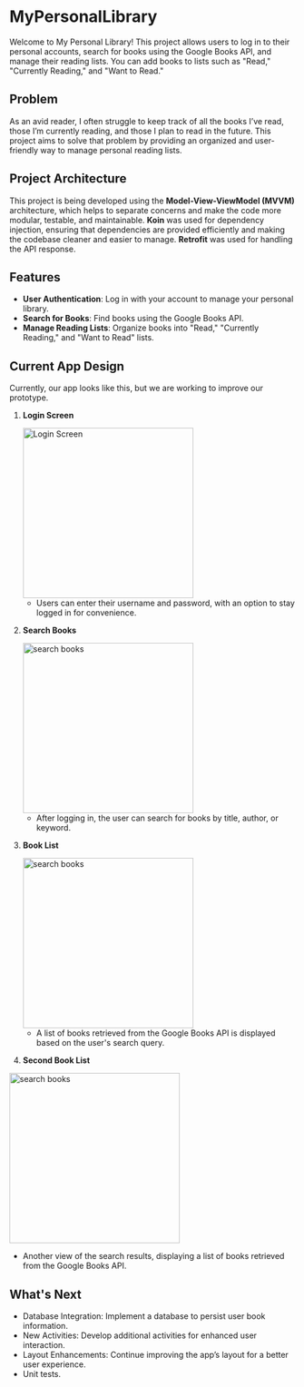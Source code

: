 # MyPersonalLibrary

Welcome to My Personal Library! This project allows users to log in to their personal accounts, 
search for books using the Google Books API, and manage their reading lists. You can add books to lists such 
as "Read," "Currently Reading," and "Want to Read."

## Problem 

As an avid reader, I often struggle to keep track of all the books I’ve read,
those I’m currently reading, and those I plan to read in the future. This project aims to solve 
that problem by providing an organized and user-friendly way to manage personal reading lists.

## Project Architecture

This project is being developed using the **Model-View-ViewModel (MVVM)** architecture, which helps to separate concerns and make the code more modular, testable, and maintainable.
**Koin** was used for dependency injection, ensuring that dependencies are provided efficiently and making the codebase cleaner and easier to manage.
**Retrofit** was used for handling the API response. 


## Features
- **User Authentication**: Log in with your account to manage your personal library.
- **Search for Books**: Find books using the Google Books API.
- **Manage Reading Lists**: Organize books into "Read," "Currently Reading," and "Want to Read" lists.

## Current App Design

Currently, our app looks like this, but we are working to improve our prototype.

1. **Login Screen**

   <img src="dummy_login.png" alt="Login Screen" title="Login Screen" width="300"/>

   - Users can enter their username and password, with an option to stay logged in for convenience.

2. **Search Books**

   <img src="search.png" alt="search books" title="Search Books" width="300"/>

   - After logging in, the user can search for books by title, author, or keyword.

3. **Book List**

   <img src="search1.png" alt="search books" title="List Books" width="300"/>

   - A list of books retrieved from the Google Books API is displayed based on the user's search query.

4. **Second Book List**

  <img src="search2.png" alt="search books" title="Second list" width="300"/> 

  - Another view of the search results, displaying a list of books retrieved from the Google Books API.

## What's Next

- Database Integration: Implement a database to persist user book information.
- New Activities: Develop additional activities for enhanced user interaction.
- Layout Enhancements: Continue improving the app’s layout for a better user experience.
- Unit tests.
